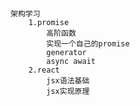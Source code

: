 # 
    架构学习
        1.promise
            高阶函数
            实现一个自己的promise
            generator
            async await
        2.react
            jsx语法基础
            jsx实现原理 